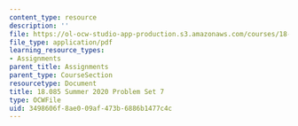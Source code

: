 ```yaml
---
content_type: resource
description: ''
file: https://ol-ocw-studio-app-production.s3.amazonaws.com/courses/18-085-computational-science-and-engineering-i-summer-2020/3498606f8ae009af473b6886b1477c4c_MIT18_085Summer20_PS7.pdf
file_type: application/pdf
learning_resource_types:
- Assignments
parent_title: Assignments
parent_type: CourseSection
resourcetype: Document
title: 18.085 Summer 2020 Problem Set 7
type: OCWFile
uid: 3498606f-8ae0-09af-473b-6886b1477c4c
---
```

